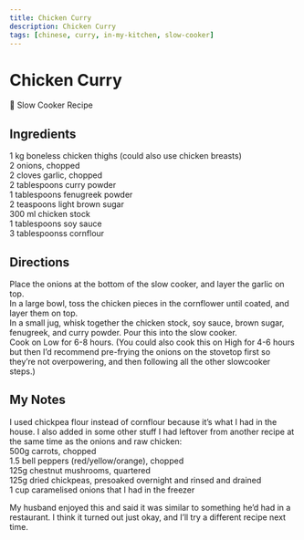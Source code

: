 ```yaml
---
title: Chicken Curry
description: Chicken Curry
tags: [chinese, curry, in-my-kitchen, slow-cooker]
---
```


# Chicken Curry

🍲 Slow Cooker Recipe

## Ingredients
1 kg boneless chicken thighs (could also use chicken breasts)  
2 onions, chopped  
2 cloves garlic, chopped  
2 tablespoons curry powder  
1 tablespoons fenugreek powder  
2 teaspoons light brown sugar  
300 ml chicken stock  
1 tablespoons soy sauce  
3 tablespoonss cornflour

## Directions
Place the onions at the bottom of the slow cooker, and layer the garlic on top.  
In a large bowl, toss the chicken pieces in the cornflower until coated, and layer them on top.  
In a small jug, whisk together the chicken stock, soy sauce, brown sugar, fenugreek, and curry powder. Pour this into the slow cooker.  
Cook on Low for 6-8 hours. (You could also cook this on High for 4-6 hours but then I’d recommend pre-frying the onions on the stovetop first so they’re not overpowering, and then following all the other slowcooker steps.)

## My Notes
I used chickpea flour instead of cornflour because it’s what I had in the house. I also added in some other stuff I had leftover from another recipe at the same time as the onions and raw chicken:  
500g carrots, chopped  
1.5 bell peppers (red/yellow/orange), chopped  
125g chestnut mushrooms, quartered  
125g dried chickpeas, presoaked overnight and rinsed and drained  
1 cup caramelised onions that I had in the freezer

My husband enjoyed this and said it was similar to something he’d had in a restaurant. I think it turned out just okay, and I’ll try a different recipe next time.